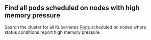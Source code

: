 ## Find all pods scheduled on nodes with high memory pressure

Search the cluster for all Kubernetes [Pods][pod] scheduled on nodes where
status conditions report high memory pressure.

[event]: https://kubernetes.io/docs/reference/generated/kubernetes-api/v1.9/#event-v1beta1-events
[node]: https://kubernetes.io/docs/concepts/architecture/nodes/
[pod]: https://kubernetes.io/docs/concepts/workloads/pods/pod/
